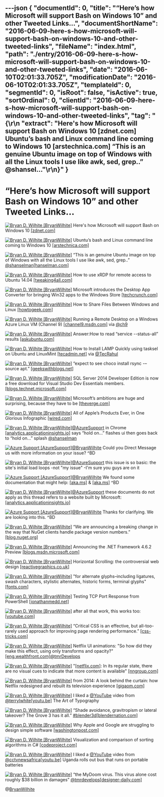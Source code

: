 ---json
{
  "documentId": 0,
  "title": "“Here’s how Microsoft will support Bash on Windows 10” and other Tweeted Links…",
  "documentShortName": "2016-06-09-here-s-how-microsoft-will-support-bash-on-windows-10-and-other-tweeted-links",
  "fileName": "index.html",
  "path": "./entry/2016-06-09-here-s-how-microsoft-will-support-bash-on-windows-10-and-other-tweeted-links",
  "date": "2016-06-10T02:01:33.705Z",
  "modificationDate": "2016-06-10T02:01:33.705Z",
  "templateId": 0,
  "segmentId": 0,
  "isRoot": false,
  "isActive": true,
  "sortOrdinal": 0,
  "clientId": "2016-06-09-here-s-how-microsoft-will-support-bash-on-windows-10-and-other-tweeted-links",
  "tag": "{\r\n  \"extract\": \"Here's how Microsoft will support Bash on Windows 10 [zdnet.com] Ubuntu’s bash and Linux command line coming to Windows 10 [arstechnica.com] “This is an genuine Ubuntu image on top of Windows with all the Linux tools I use like awk, sed, grep..” @shansel...\"\r\n}"
}
---

# “Here’s how Microsoft will support Bash on Windows 10” and other Tweeted Links…

[<img alt="Bryan D. Wilhite [BryanWilhite]" src="https://songhay.blob.core.windows.net/shared-social-twitter/BryanWilhite.jpeg">](http://t.co/UNdqV0Z1zz "Bryan D. Wilhite [BryanWilhite]") Here's how Microsoft will support Bash on Windows 10 [[zdnet.com]](http://www.zdnet.com/article/heres-how-microsoft-will-support-bash-on-windows-10/#ftag=RSSbaffb68)

[<img alt="Bryan D. Wilhite [BryanWilhite]" src="https://songhay.blob.core.windows.net/shared-social-twitter/BryanWilhite.jpeg">](http://t.co/UNdqV0Z1zz "Bryan D. Wilhite [BryanWilhite]") Ubuntu’s bash and Linux command line coming to Windows 10 [[arstechnica.com]](http://arstechnica.com/information-technology/2016/03/ubuntus-bash-and-linux-command-line-coming-to-windows-10/)

[<img alt="Bryan D. Wilhite [BryanWilhite]" src="https://songhay.blob.core.windows.net/shared-social-twitter/BryanWilhite.jpeg">](http://t.co/UNdqV0Z1zz "Bryan D. Wilhite [BryanWilhite]") “This is an genuine Ubuntu image on top of Windows with all the Linux tools I use like awk, sed, grep..” [@shanselman](http://twitter.com/shanselman)[[hanselman.com]](http://www.hanselman.com/blog/DevelopersCanRunBashShellAndUsermodeUbuntuLinuxBinariesOnWindows10.aspx)

[<img alt="Bryan D. Wilhite [BryanWilhite]" src="https://songhay.blob.core.windows.net/shared-social-twitter/BryanWilhite.jpeg">](http://t.co/UNdqV0Z1zz "Bryan D. Wilhite [BryanWilhite]") How to use xRDP for remote access to Ubuntu 14.04 [[tweaking4all.com]](http://www.tweaking4all.com/software/linux-software/use-xrdp-remote-access-ubuntu-14-04/#top)

[<img alt="Bryan D. Wilhite [BryanWilhite]" src="https://songhay.blob.core.windows.net/shared-social-twitter/BryanWilhite.jpeg">](http://t.co/UNdqV0Z1zz "Bryan D. Wilhite [BryanWilhite]") Microsoft introduces the Desktop App Converter for bringing Win32 apps to the Windows Store [[techcrunch.com]](http://techcrunch.com/2016/03/30/desktop-app-converter/)

[<img alt="Bryan D. Wilhite [BryanWilhite]" src="https://songhay.blob.core.windows.net/shared-social-twitter/BryanWilhite.jpeg">](http://t.co/UNdqV0Z1zz "Bryan D. Wilhite [BryanWilhite]") How to Share Files Between Windows and Linux [[howtogeek.com]](http://www.howtogeek.com/176471/how-to-share-files-between-windows-and-linux/)

[<img alt="Bryan D. Wilhite [BryanWilhite]" src="https://songhay.blob.core.windows.net/shared-social-twitter/BryanWilhite.jpeg">](http://t.co/UNdqV0Z1zz "Bryan D. Wilhite [BryanWilhite]") Running a Remote Desktop on a Windows Azure Linux VM (Channel 9) [[channel9.msdn.com]](https://channel9.msdn.com/Series/Windows-Azure-Virtual-Machines-and-Networking-Tutorials/Running-a-Remote-Desktop-on-a-Windows-Azure-Linux-VM) via [@ch9](http://twitter.com/ch9)

[<img alt="Bryan D. Wilhite [BryanWilhite]" src="https://songhay.blob.core.windows.net/shared-social-twitter/BryanWilhite.jpeg">](http://t.co/UNdqV0Z1zz "Bryan D. Wilhite [BryanWilhite]") Answer:How to read “service --status-all” results [[askubuntu.com]](http://askubuntu.com/a/422178/433878?stw=2)

[<img alt="Bryan D. Wilhite [BryanWilhite]" src="https://songhay.blob.core.windows.net/shared-social-twitter/BryanWilhite.jpeg">](http://t.co/UNdqV0Z1zz "Bryan D. Wilhite [BryanWilhite]") How to Install LAMP Quickly using tasksel on Ubuntu and LinuxMint [[tecadmin.net]](http://tecadmin.net/install-lamp-quickly-using-tasksel-on-ubuntu-and-linuxmint/) via [@TecRahul](http://twitter.com/TecRahul)

[<img alt="Bryan D. Wilhite [BryanWilhite]" src="https://songhay.blob.core.windows.net/shared-social-twitter/BryanWilhite.jpeg">](http://t.co/UNdqV0Z1zz "Bryan D. Wilhite [BryanWilhite]") “expect to see choco install rsync -–source apt.” [[geekswithblogs.net]](http://geekswithblogs.net/robz/archive/2016/03/31/bash-on-windowsndashwhat-it-means-for-chocolatey.aspx)

[<img alt="Bryan D. Wilhite [BryanWilhite]" src="https://songhay.blob.core.windows.net/shared-social-twitter/BryanWilhite.jpeg">](http://t.co/UNdqV0Z1zz "Bryan D. Wilhite [BryanWilhite]") SQL Server 2014 Developer Edition is now a free download for Visual Studio Dev Essentials members. [[blogs.technet.microsoft.com]](https://blogs.technet.microsoft.com/dataplatforminsider/2016/03/31/microsoft-sql-server-developer-edition-is-now-free/)

[<img alt="Bryan D. Wilhite [BryanWilhite]" src="https://songhay.blob.core.windows.net/shared-social-twitter/BryanWilhite.jpeg">](http://t.co/UNdqV0Z1zz "Bryan D. Wilhite [BryanWilhite]") Microsoft’s ambitions are huge and surprising, because they have to be [[theverge.com]](http://www.theverge.com/2016/3/30/11333054/microsoft-hololens-ai-future-technology-build-2016)

[<img alt="Bryan D. Wilhite [BryanWilhite]" src="https://songhay.blob.core.windows.net/shared-social-twitter/BryanWilhite.jpeg">](http://t.co/UNdqV0Z1zz "Bryan D. Wilhite [BryanWilhite]") All of Apple’s Products Ever, in One Glorious Infographic [[wired.com]](http://www.wired.com/2016/04/apples-products-ever-one-glorious-infographic/)

[<img alt="Bryan D. Wilhite [BryanWilhite]" src="https://songhay.blob.core.windows.net/shared-social-twitter/BryanWilhite.jpeg">](http://t.co/UNdqV0Z1zz "Bryan D. Wilhite [BryanWilhite]")[@AzureSupport](http://twitter.com/AzureSupport) in Chrome [[analytics.applicationinsights.io]](http://analytics.applicationinsights.io) says “hold on…” flashes ui then goes back to “hold on…” splash [@shanselman](http://twitter.com/shanselman)

[<img alt="Azure Support [AzureSupport]" src="https://songhay.blob.core.windows.net/shared-social-twitter/AzureSupport.png">](http://t.co/OdNOX1mEV9 "Azure Support [AzureSupport]")[@BryanWilhite](http://twitter.com/BryanWilhite) Could you Direct Message us with more information on your issue? ^BD

[<img alt="Bryan D. Wilhite [BryanWilhite]" src="https://songhay.blob.core.windows.net/shared-social-twitter/BryanWilhite.jpeg">](http://t.co/UNdqV0Z1zz "Bryan D. Wilhite [BryanWilhite]")[@AzureSupport](http://twitter.com/AzureSupport) this issue is so basic: the site's initial load loops -not "my issue" -I'm sure you guys are on it

[<img alt="Azure Support [AzureSupport]" src="https://songhay.blob.core.windows.net/shared-social-twitter/AzureSupport.png">](http://t.co/OdNOX1mEV9 "Azure Support [AzureSupport]")[@BryanWilhite](http://twitter.com/BryanWilhite) We found some documentation that might help: [[aka.ms]](http://aka.ms/d1049613) &amp; [[aka.ms]](http://aka.ms/d41425454) ^BD

[<img alt="Bryan D. Wilhite [BryanWilhite]" src="https://songhay.blob.core.windows.net/shared-social-twitter/BryanWilhite.jpeg">](http://t.co/UNdqV0Z1zz "Bryan D. Wilhite [BryanWilhite]")[@AzureSupport](http://twitter.com/AzureSupport) these documents do not apply as this thread refers to a website built by Microsoft: [[analytics.applicationinsights.io]](http://analytics.applicationinsights.io)

[<img alt="Azure Support [AzureSupport]" src="https://songhay.blob.core.windows.net/shared-social-twitter/AzureSupport.png">](http://t.co/OdNOX1mEV9 "Azure Support [AzureSupport]")[@BryanWilhite](http://twitter.com/BryanWilhite) Thanks for clarifying. We are looking into this. ^BD

[<img alt="Bryan D. Wilhite [BryanWilhite]" src="https://songhay.blob.core.windows.net/shared-social-twitter/BryanWilhite.jpeg">](http://t.co/UNdqV0Z1zz "Bryan D. Wilhite [BryanWilhite]") “We are announcing a breaking change in the way that NuGet clients handle package version numbers.” [[blog.nuget.org]](http://blog.nuget.org/20160330/Introducing-NuGet-3.4.html)

[<img alt="Bryan D. Wilhite [BryanWilhite]" src="https://songhay.blob.core.windows.net/shared-social-twitter/BryanWilhite.jpeg">](http://t.co/UNdqV0Z1zz "Bryan D. Wilhite [BryanWilhite]") Announcing the .NET Framework 4.6.2 Preview [[blogs.msdn.microsoft.com]](https://blogs.msdn.microsoft.com/dotnet/2016/03/30/announcing-the-net-framework-4-6-2-preview/)

[<img alt="Bryan D. Wilhite [BryanWilhite]" src="https://songhay.blob.core.windows.net/shared-social-twitter/BryanWilhite.jpeg">](http://t.co/UNdqV0Z1zz "Bryan D. Wilhite [BryanWilhite]") Horizontal Scrolling: the controversial web design [[reactivegraphics.co.uk]](http://www.reactivegraphics.co.uk/horizontal-scrolling/)

[<img alt="Bryan D. Wilhite [BryanWilhite]" src="https://songhay.blob.core.windows.net/shared-social-twitter/BryanWilhite.jpeg">](http://t.co/UNdqV0Z1zz "Bryan D. Wilhite [BryanWilhite]") "for alternate glyphs–including ligatures, swash characters, stylistic alternates, historic forms, terminal glyphs" [[fonts.com]](http://www.fonts.com/content/learning/fontology/level-4/fine-typography/locating-alternate-glyphs)

[<img alt="Bryan D. Wilhite [BryanWilhite]" src="https://songhay.blob.core.windows.net/shared-social-twitter/BryanWilhite.jpeg">](http://t.co/UNdqV0Z1zz "Bryan D. Wilhite [BryanWilhite]") Testing TCP Port Response from PowerShell [[jonathanmedd.net]](http://www.jonathanmedd.net/2011/12/testing-tcp-port-response-from-powershell.html)

[<img alt="Bryan D. Wilhite [BryanWilhite]" src="https://songhay.blob.core.windows.net/shared-social-twitter/BryanWilhite.jpeg">](http://t.co/UNdqV0Z1zz "Bryan D. Wilhite [BryanWilhite]") after all that work, this works too: [[youtube.com]](https://www.youtube.com/feeds/videos.xml?user=reelblack)

[<img alt="Bryan D. Wilhite [BryanWilhite]" src="https://songhay.blob.core.windows.net/shared-social-twitter/BryanWilhite.jpeg">](http://t.co/UNdqV0Z1zz "Bryan D. Wilhite [BryanWilhite]") “Critical CSS is an effective, but all-too-rarely used approach for improving page rendering performance.” [[css-tricks.com]](https://css-tricks.com/annotating-critical-css/)

[<img alt="Bryan D. Wilhite [BryanWilhite]" src="https://songhay.blob.core.windows.net/shared-social-twitter/BryanWilhite.jpeg">](http://t.co/UNdqV0Z1zz "Bryan D. Wilhite [BryanWilhite]") Netflix UI animations: "So how did they make this effect, using only transforms and opacity?" [[eng.wealthfront.com]](http://eng.wealthfront.com/2015/06/30/implementing-netflix-redesign/)[@tmrDevelops](http://twitter.com/tmrDevelops)

[<img alt="Bryan D. Wilhite [BryanWilhite]" src="https://songhay.blob.core.windows.net/shared-social-twitter/BryanWilhite.jpeg">](http://t.co/UNdqV0Z1zz "Bryan D. Wilhite [BryanWilhite]") "[[netflix.com]](http://Netflix.com): In its regular state, there are no visual cues to indicate that more content is available" [[nngroup.com]](https://www.nngroup.com/articles/horizontal-scrolling/)

[<img alt="Bryan D. Wilhite [BryanWilhite]" src="https://songhay.blob.core.windows.net/shared-social-twitter/BryanWilhite.jpeg">](http://t.co/UNdqV0Z1zz "Bryan D. Wilhite [BryanWilhite]") from 2014: A look behind the curtain: how Netflix redesigned and rebuilt its television experience [[gigaom.com]](https://gigaom.com/2014/02/24/a-look-behind-the-curtain-how-netflix-redesigned-and-rebuilt-its-television-experience/)

[<img alt="Bryan D. Wilhite [BryanWilhite]" src="https://songhay.blob.core.windows.net/shared-social-twitter/BryanWilhite.jpeg">](http://t.co/UNdqV0Z1zz "Bryan D. Wilhite [BryanWilhite]") I liked a [@YouTube](http://twitter.com/YouTube) video from [@terrylwhite](http://twitter.com/terrylwhite)[[youtu.be]](http://youtu.be/erFbh2chlTU?a) The Art of Typography

[<img alt="Bryan D. Wilhite [BryanWilhite]" src="https://songhay.blob.core.windows.net/shared-social-twitter/BryanWilhite.jpeg">](http://t.co/UNdqV0Z1zz "Bryan D. Wilhite [BryanWilhite]") “Shade avoidance, gravitropism or lateral takeover? The Grove 3 has it all.” [#blender3d](http://twitter.com/search?q=%23blender3d)[[blendernation.com]](http://www.blendernation.com/2016/03/30/grove-release-3-offers-naturally-developing-trees/)

[<img alt="Bryan D. Wilhite [BryanWilhite]" src="https://songhay.blob.core.windows.net/shared-social-twitter/BryanWilhite.jpeg">](http://t.co/UNdqV0Z1zz "Bryan D. Wilhite [BryanWilhite]") Why Apple and Google are struggling to design simple software [[washingtonpost.com]](https://www.washingtonpost.com/news/the-switch/wp/2016/03/28/why-apple-and-google-are-struggling-to-design-simple-software/)

[<img alt="Bryan D. Wilhite [BryanWilhite]" src="https://songhay.blob.core.windows.net/shared-social-twitter/BryanWilhite.jpeg">](http://t.co/UNdqV0Z1zz "Bryan D. Wilhite [BryanWilhite]") Visualization and comparison of sorting algorithms in C# [[codeproject.com]](http://www.codeproject.com/Articles/1087568/Visualization-and-Comparison-of-sorting-algorith)

[<img alt="Bryan D. Wilhite [BryanWilhite]" src="https://songhay.blob.core.windows.net/shared-social-twitter/BryanWilhite.jpeg">](http://t.co/UNdqV0Z1zz "Bryan D. Wilhite [BryanWilhite]") I liked a [@YouTube](http://twitter.com/YouTube) video from [@cctvnewsafrica](http://twitter.com/cctvnewsafrica)[[youtu.be]](http://youtu.be/44SOrugPniM?a) Uganda rolls out bus that runs on portable batteries

[<img alt="Bryan D. Wilhite [BryanWilhite]" src="https://songhay.blob.core.windows.net/shared-social-twitter/BryanWilhite.jpeg">](http://t.co/UNdqV0Z1zz "Bryan D. Wilhite [BryanWilhite]") “the MyDoom virus. This virus alone cost roughly $38 billion in damages” [@tmrdevelops](http://twitter.com/tmrdevelops)[[designer-daily.com]](http://www.designer-daily.com/a-look-at-stunning-web-safety-facts-57422)

@[BryanWilhite](https://twitter.com/BryanWilhite)
